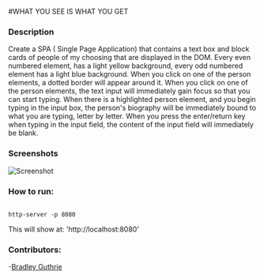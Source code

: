  #WHAT YOU SEE IS WHAT YOU GET

### Description
Create a SPA ( Single Page Application) that contains a text box and block cards of people of my choosing that are displayed in the DOM. Every even numbered element, has a light yellow background, every odd numbered element has a light blue background. When you click on one of the person elements, a dotted border will appear around it.  When you click on one of the person elements, the text input will immediately gain focus so that you can start typing.  When there is a highlighted person element, and you begin typing in the input box, the person's biography will be immediately bound to what you are typing, letter by letter.  When you press the enter/return key when typing in the input field, the content of the input field will immediately be blank. 

### Screenshots
![Screenshot](https://github.com/guthb/SP_JS_EVENT_LISTENERS_WYSIWYG/img/WYSIWYG.png)




### How to run:
```

http-server -p 8080
```

This will show at:
'http://localhost:8080'

### Contributors:
-[Bradley Guthrie](https://github.com/guthb)